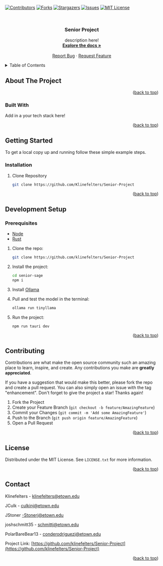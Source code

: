<a name="readme-top"></a>

[![Contributors][contributors-shield]][contributors-url]
[![Forks][forks-shield]][forks-url]
[![Stargazers][stars-shield]][stars-url]
[![Issues][issues-shield]][issues-url]
[![MIT License][license-shield]][license-url]

<!-- PROJECT LOGO -->
<br />
<div align="center">
  <!-- <a href="https://github.com/klinefelters/Senior-Project">
    <img src="images/logo.png" alt="Logo" width="150" height="150">
  </a> -->
<h3 align="center">Senior Project</h3>
  <p align="center">
    description here!
    <br />
    <a href="https://github.com/klinefelters/Senior-Project/wiki"><strong>Explore the docs »</strong></a>
    <br />
    <br />
    <a href="https://github.com/klinefelters/Senior-Project/issues">Report Bug</a>
    ·
    <a href="https://github.com/klinefelters/Senior-Project/issues">Request Feature</a>
  </p>
</div>

<!-- TABLE OF CONTENTS -->
<details>
  <summary>Table of Contents</summary>
  <ol>
    <li>
      <a href="#about-the-project">About The Project</a>
      <ul>
        <li><a href="#built-with">Built With</a></li>
      </ul>
    </li>
    <li>
      <a href="#getting-started">Getting Started</a>
      <ul>
        <li><a href="#prerequisites">Prerequisites</a></li>
        <li><a href="#installation">Installation</a></li>
      </ul>
    </li>
    <li><a href="#development-setup">Development Setup</a></li>
    <li><a href="#contributing">Contributing</a></li>
    <li><a href="#license">License</a></li>
    <li><a href="#contact">Contact</a></li>
  </ol>
</details>

<!-- ABOUT THE PROJECT -->

## About The Project

<!-- <img src="images/Screenshot.png" alt="screenshot" width="960" height="540"> -->

<p align="right">(<a href="#readme-top">back to top</a>)</p>

### Built With

Add in a your tech stack here!

<p align="right">(<a href="#readme-top">back to top</a>)</p>

<!-- GETTING STARTED -->

## Getting Started

To get a local copy up and running follow these simple example steps.

### Installation

1. Clone Repository
   ```sh
   git clone https://github.com/Klinefelters/Senior-Project
   ```

<p align="right">(<a href="#readme-top">back to top</a>)</p>

<!-- Development Setup -->

## Development Setup

### Prerequisites

- [Node](https://nodejs.org/en/)
- [Rust](https://tauri.app/v1/guides/getting-started/prerequisites/)

1. Clone the repo:
   ```bash
   git clone https://github.com/klinefelters/Senior-Project
   ```
2. Install the project:
   ```bash
   cd senior-sage
   npm i
   ```
3. Install [Ollama](https://ollama.com/)

4. Pull and test the model in the terminal:

   ```bash
   ollama run tinyllama
   ```

5. Run the project:
   ```bash
   npm run tauri dev
   ```

 <p align="right">(<a href="#readme-top">back to top</a>)</p>

<!-- CONTRIBUTING -->

## Contributing

Contributions are what make the open source community such an amazing place to learn, inspire, and create. Any contributions you make are **greatly appreciated**.

If you have a suggestion that would make this better, please fork the repo and create a pull request. You can also simply open an issue with the tag "enhancement".
Don't forget to give the project a star! Thanks again!

1. Fork the Project
2. Create your Feature Branch (`git checkout -b feature/AmazingFeature`)
3. Commit your Changes (`git commit -m 'Add some AmazingFeature'`)
4. Push to the Branch (`git push origin feature/AmazingFeature`)
5. Open a Pull Request

<p align="right">(<a href="#readme-top">back to top</a>)</p>

<!-- LICENSE -->

## License

Distributed under the MIT License. See `LICENSE.txt` for more information.

<p align="right">(<a href="#readme-top">back to top</a>)</p>

<!-- CONTACT -->

## Contact

Klinefelters - klinefelters@etown.edu

JCulk - culkinj@etown.edu

JStoner -Stonerj@etown.edu

joshschmitt35 - schmittj@etown.edu

PolarBareBear13 - conderodriguezj@etown.edu

Project Link: [https://github.com/klinefelters/Senior-Project](https://github.com/klinefelters/Senior-Project)

<p align="right">(<a href="#readme-top">back to top</a>)</p>

<!-- ACKNOWLEDGMENTS -->
<!-- ## Acknowledgments -->

<!-- <p align="right">(<a href="#readme-top">back to top</a>)</p> -->

<!-- MARKDOWN LINKS & IMAGES -->
<!-- https://www.markdownguide.org/basic-syntax/#reference-style-links -->

[contributors-shield]: https://img.shields.io/github/contributors/klinefelters/Senior-Project.svg?style=for-the-badge
[contributors-url]: https://github.com/klinefelters/Senior-Project/graphs/contributors
[forks-shield]: https://img.shields.io/github/forks/klinefelters/Senior-Project.svg?style=for-the-badge
[forks-url]: https://github.com/klinefelters/Senior-Project/network/members
[stars-shield]: https://img.shields.io/github/stars/klinefelters/Senior-Project.svg?style=for-the-badge
[stars-url]: https://github.com/klinefelters/Senior-Project/stargazers
[issues-shield]: https://img.shields.io/github/issues/klinefelters/Senior-Project.svg?style=for-the-badge
[issues-url]: https://github.com/klinefelters/Senior-Project/issues
[license-shield]: https://img.shields.io/github/license/klinefelters/Senior-Project.svg?style=for-the-badge
[license-url]: https://github.com/klinefelters/Senior-Project/blob/master/LICENSE.txt
